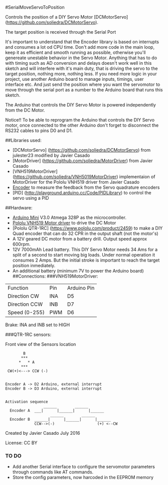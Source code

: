 #SerialMoveServoToPosition

Controls the position of a DIY Servo Motor [DCMotorServo] (https://github.com/soliedra/DCMotorServo).

The target position is received through the Serial Port 

It's important to understand that the Encoder library is based on interrupts and consumes a lot od CPU time.
Don't add more code in the main loop, keep it as efficient and smooth running as possible, otherwise you'll genereate unestable behavior in the Servo  Motor. 
Anything that has to do with timing such as AD conversion and delays doesn't work well in this sketch and will interfere with it's main duty, that is driving the servo
to the target position, nothing more, nothing less.
If you need more logic in your project, use another Arduino board to manage inputs, timings, user interface etc. And
just send the position where you want the servomotor to move through the serial port as a number to the Arduino board that
runs this sketch.

The Arduino that controls the DIY Servo Motor is powered independently from the DC Motor.

Notice!! To be able to reprogram the Arduino that controls the DIY Servo motor, once connected to the other 
Arduino don't forget to disconnect the RS232 cables to pins D0 and D1.

##Libraries used:
- [DCMotorServo] (https://github.com/soliedra/DCMotorServo) from julester23 modified by Javier Casado
- [MotorDriver] (https://github.com/soliedra/MotorDriver) from Javier Casado
- [VNH519MotorDriver] (https://github.com/soliedra/VNH5019MotorDriver) implementaion of MotorDriver for the Pololu VNH519 driver from Javier Casado
- [Encoder](http://www.pjrc.com/teensy/td_libs_Encoder.html) to measure the feedback from the Servo quadrature encoders
- [PID] (http://playground.arduino.cc/Code/PIDLibrary) to control the servo using a PID 

##Hardware:
- [Arduino Mini](https://www.arduino.cc/en/Main/ArduinoBoardMini) V3.0 Atmega 328P as the microcontroller.
- [Pololu VNH519 Motor driver](https://www.pololu.com/product/1451) to drive the DC Motor
- [Pololu QTR-1RC] (https://www.pololu.com/product/2459) to make a DIY Quad encoder that can do 32 CPR in the output shaft (not the motor's)
- A 12V geared DC motor from a battery drill. Output speed approx 600rpm.
- 12V 7000mAh Lead battery. This DIY Servo Motor needs 34 Ams for a split of a second to start moving big loads. Under normal operation it consumes 2 Amps. But the initial stroke is important to reach the target position inmediately.
- An additional battery (minimum 7V to power the Arduino board)
##Connections:
###VNH519MotorDriver:

<table>
<tr><td>Function</td><td>Pin</td><td>Arduino Pin</td></tr>
<tr><td>Direction CW</td><td>INA</td><td>D5</td></tr>
<tr><td>Direction CCW</td><td>INB</td><td>D7</td></tr>
<tr><td>Speed (0-255)</td><td>PWM</td><td>D6</td></tr>
</table>

Brake: INA and INB set to HIGH

###QTR-1RC sensors:

Front view of the Sensors location
```
        B
       ***
      *   * A
       ***
 CW(+)<---> CCW (-)
 

Encoder A -> D2 Arduino, external interrupt
Encoder B -> D3 Arduino, external interrupt


Activation sequence
                 ______        ______
  Encoder A  ___|      |______|      |______
                    ______        ______
  Encoder B  ______|      |______|      |______
             CCW-->(-)                   (+) <--CW

```
Created by Javier Casado July 2016

License: CC BY

### TO DO
- Add another Serial interface to configure the servomotor parameters through commands like AT commands.
- Store the config parameters, now harcoded in the EEPROM memory



